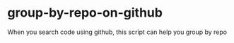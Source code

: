# group-by-repo-on-github
When you search code using github, this script can help you group by repo
